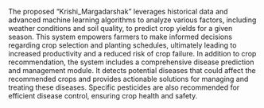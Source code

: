 The proposed “Krishi_Margadarshak” leverages historical data and advanced machine learning algorithms to analyze various factors, including weather conditions and soil quality, to predict crop yields for a given season. This system empowers farmers to make informed decisions regarding crop selection and planting schedules, ultimately leading to increased productivity and a reduced risk of crop failure. In addition to crop recommendation, the system includes a comprehensive disease prediction and management module. It detects potential diseases that could affect the recommended crops and provides actionable solutions for managing and treating these diseases. Specific pesticides are also recommended for efficient disease control, ensuring crop health and safety.
